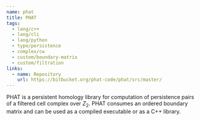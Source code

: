 ```yaml
---
name: phat
title: PHAT
tags:
  - lang/c++
  - lang/cli
  - lang/python
  - type/persistence
  - complex/cw
  - custom/boundary-matrix
  - custom/filtration
links:
  - name: Repository
    url: https://bitbucket.org/phat-code/phat/src/master/
---
```


PHAT is a persistent homology library for computation of persistence pairs
of a filtered cell complex over $Z_2$. 
PHAT consumes an ordered boundary matrix and can be used as a compiled executable or as a C++ library.
